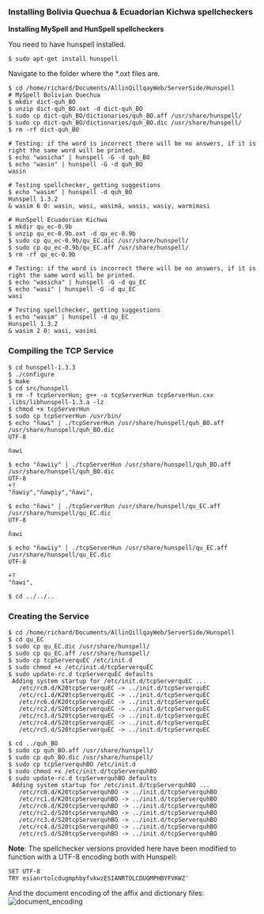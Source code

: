 ### Installing Bolivia Quechua & Ecuadorian Kichwa spellcheckers

**Installing MySpell and HunSpell spellcheckers**

You need to have hunspell installed.

```
$ sudo apt-get install hunspell
```

Navigate to the folder where the *.oxt files are.

```
$ cd /home/richard/Documents/AllinQillqayWeb/ServerSide/Hunspell
# MySpell Bolivian Quechua
$ mkdir dict-quh_BO
$ unzip dict-quh_BO.oxt -d dict-quh_BO
$ sudo cp dict-quh_BO/dictionaries/quh_BO.aff /usr/share/hunspell/
$ sudo cp dict-quh_BO/dictionaries/quh_BO.dic /usr/share/hunspell/
$ rm -rf dict-quh_BO

# Testing: if the word is incorrect there will be no answers, if it is right the same word will be printed.
$ echo "wasicha" | hunspell -G -d quh_BO
$ echo "wasin" | hunspell -G -d quh_BO
wasin

# Testing spellchecker, getting suggestions
$ echo "wasim" | hunspell -d quh_BO
Hunspell 1.3.2
& wasim 6 0: wasin, wasi, wasimá, wasis, wasiy, warmimasi

# HunSpell Ecuadorian Kichwa 
$ mkdir qu_ec-0.9b
$ unzip qu_ec-0.9b.oxt -d qu_ec-0.9b
$ sudo cp qu_ec-0.9b/qu_EC.dic /usr/share/hunspell/
$ sudo cp qu_ec-0.9b/qu_EC.aff /usr/share/hunspell/
$ rm -rf qu_ec-0.9b

# Testing: if the word is incorrect there will be no answers, if it is right the same word will be printed.
$ echo "wasicha" | hunspell -G -d qu_EC 
$ echo "wasi" | hunspell -G -d qu_EC 
wasi

# Testing spellchecker, getting suggestions
$ echo "wasim" | hunspell -d qu_EC
Hunspell 1.3.2
& wasim 2 0: wasi, wasimi

```

### Compiling the TCP Service

```
$ cd hunspell-1.3.3
$ ./configure
$ make
$ cd src/hunspell
$ rm -f tcpServerHun; g++ -o tcpServerHun tcpServerHun.cxx .libs/libhunspell-1.3.a -lz
$ chmod +x tcpServerHun
$ sudo cp tcpServerHun /usr/bin/
$ echo "ñawi" | ./tcpServerHun /usr/share/hunspell/quh_BO.aff /usr/share/hunspell/quh_BO.dic
UTF-8

ñawi

$ echo "ñawiiy" | ./tcpServerHun /usr/share/hunspell/quh_BO.aff /usr/share/hunspell/quh_BO.dic
UTF-8
+?
"ñawiy","ñawpiy","ñawi",

$ echo "ñawi" | ./tcpServerHun /usr/share/hunspell/qu_EC.aff /usr/share/hunspell/qu_EC.dic
UTF-8

ñawi

$ echo "ñawiiy" | ./tcpServerHun /usr/share/hunspell/qu_EC.aff /usr/share/hunspell/qu_EC.dic
UTF-8

+?
"ñawi",

$ cd ../../..
```

### Creating the Service

```
$ cd /home/richard/Documents/AllinQillqayWeb/ServerSide/Hunspell
$ cd qu_EC
$ sudo cp qu_EC.dic /usr/share/hunspell/
$ sudo cp qu_EC.aff /usr/share/hunspell/
$ sudo cp tcpServerquEC /etc/init.d
$ sudo chmod +x /etc/init.d/tcpServerquEC
$ sudo update-rc.d tcpServerquEC defaults
 Adding system startup for /etc/init.d/tcpServerquEC ...
   /etc/rc0.d/K20tcpServerquEC -> ../init.d/tcpServerquEC
   /etc/rc1.d/K20tcpServerquEC -> ../init.d/tcpServerquEC
   /etc/rc6.d/K20tcpServerquEC -> ../init.d/tcpServerquEC
   /etc/rc2.d/S20tcpServerquEC -> ../init.d/tcpServerquEC
   /etc/rc3.d/S20tcpServerquEC -> ../init.d/tcpServerquEC
   /etc/rc4.d/S20tcpServerquEC -> ../init.d/tcpServerquEC
   /etc/rc5.d/S20tcpServerquEC -> ../init.d/tcpServerquEC

$ cd ../quh_BO
$ sudo cp quh_BO.aff /usr/share/hunspell/
$ sudo cp quh_BO.dic /usr/share/hunspell/
$ sudo cp tcpServerquhBO /etc/init.d
$ sudo chmod +x /etc/init.d/tcpServerquhBO
$ sudo update-rc.d tcpServerquhBO defaults
 Adding system startup for /etc/init.d/tcpServerquhBO ...
   /etc/rc0.d/K20tcpServerquhBO -> ../init.d/tcpServerquhBO
   /etc/rc1.d/K20tcpServerquhBO -> ../init.d/tcpServerquhBO
   /etc/rc6.d/K20tcpServerquhBO -> ../init.d/tcpServerquhBO
   /etc/rc2.d/S20tcpServerquhBO -> ../init.d/tcpServerquhBO
   /etc/rc3.d/S20tcpServerquhBO -> ../init.d/tcpServerquhBO
   /etc/rc4.d/S20tcpServerquhBO -> ../init.d/tcpServerquhBO
   /etc/rc5.d/S20tcpServerquhBO -> ../init.d/tcpServerquhBO

```

**Note**: The spellchecker versions provided here have been modified to function with a UTF-8 encoding both with Hunspell:

```
SET UTF-8
TRY esianrtolcdugmphbyfvkwzESIANRTOLCDUGMPHBYFVKWZ'
```

And the document encoding of the affix and dictionary files:
![document_encoding](https://cloud.githubusercontent.com/assets/11825981/7445314/1da7e53c-f173-11e4-877f-d57bc5f0c042.png)
